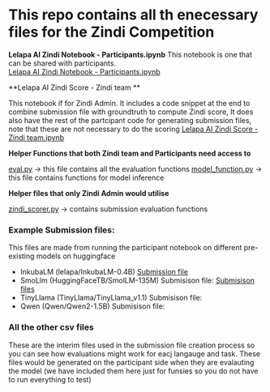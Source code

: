 # This repo contains all th enecessary files for the Zindi Competition

**Lelapa AI Zindi Notebook - Participants.ipynb** 
This notebook is one that can be shared with participants.  
[Lelapa AI Zindi Notebook - Participants.ipynb](https://github.com/Lelapa-AI/zindi-inkuba-notebook/blob/main/Lelapa_AI_Zindi_Notebook_Participants.ipynb)

**Lelapa AI Zindi Score - Zindi team **

This notebook if for Zindi Admin. It includes a code snippet at the end to combine submission file with groundtruth to compute Zindi score, It does also have the rest of the partcipant code for generating submission files, note that these are not necessary to do the scoring
[Lelapa AI Zindi Score - Zindi team.ipynb](https://github.com/Lelapa-AI/zindi-inkuba-notebook/blob/main/Lelapa_AI_Zindi_Score_Zindi_team.ipynb) 

**Helper Functions that both Zindi team and Participants need access to**

[eval.py](https://github.com/Lelapa-AI/zindi-inkuba-notebook/blob/main/eval.py) -> this file contains all the evaluation functions
[model_function.py](https://github.com/Lelapa-AI/zindi-inkuba-notebook/blob/main/model_function.py) -> this file contains functions for model inference

**Helper files that only Zindi Admin would utilise**

[zindi_scorer.py](https://github.com/Lelapa-AI/zindi-inkuba-notebook/blob/main/zindi_scorer.py) -> contains submission evaluation functions

### Example Submission files:

This files are made from running the participant notebook on different pre-existing models on huggingface

* InkubaLM (lelapa/InkubaLM-0.4B) [Submission file](https://github.com/Lelapa-AI/zindi-inkuba-notebook/tree/main/submission_1)
* SmoLlm (HuggingFaceTB/SmolLM-135M) Submisison file: [Submisison files](https://github.com/Lelapa-AI/zindi-inkuba-notebook/tree/main/submission_2)
* TinyLlama (TinyLlama/TinyLlama_v1.1) Submisison file: 
* Qwen (Qwen/Qwen2-1.5B) Submisison file: 

### All the other csv files
These are the interim files used in the submission file creation process so you can see how evaluations might work for eacj langauge and task. These files would be generated on the participant side when they are evalauting the model (we have included them here just for funsies so you do not have to run everything to test)
